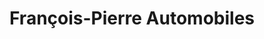 ---
title: "François-Pierre Automobiles"
url: /jeuxey/francois-pierre-automobiles/
shop: voiture
---